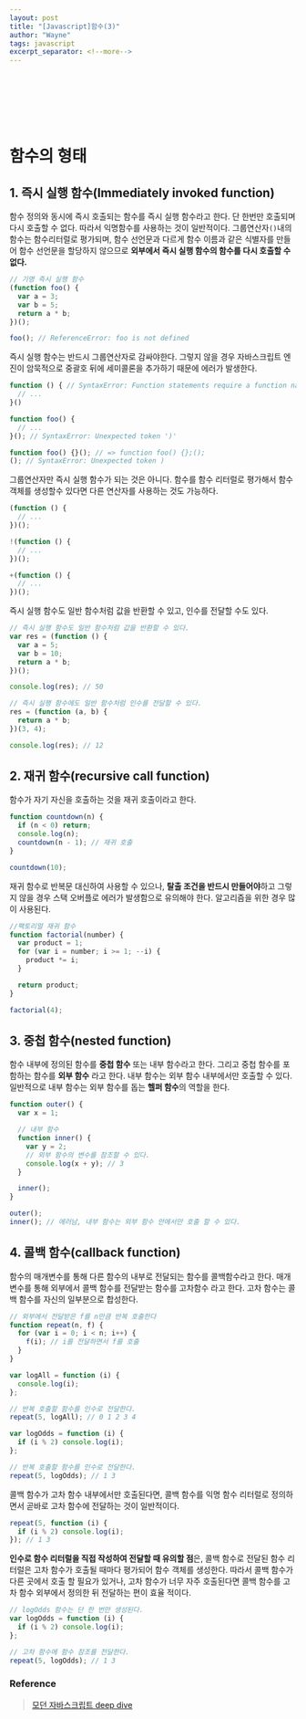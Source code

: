 ```yaml
---
layout: post
title: "[Javascript]함수(3)"
author: "Wayne"
tags: javascript
excerpt_separator: <!--more-->
---
```


<span style="color:rgba(0,0,0,0)">함수의 다양한 형태들!</span>

<!--more-->

<br/><br/><br/>

# 함수의 형태

## 1. 즉시 실행 함수(Immediately invoked function)

함수 정의와 동시에 즉시 호출되는 함수를 즉시 실행 함수라고 한다. 단 한번만 호출되며 다시 호출할 수 없다. 따라서 익명함수를 사용하는 것이 일반적이다. 그룹연산자`()`내의 함수는 함수리터럴로 평가되며, 함수 선언문과 다르게 함수 이름과 같은 식별자를 만들어 함수 선언문을 할당하지 않으므로 **외부에서 즉시 실행 함수의 함수를 다시 호출할 수 없다.**

```js
// 기명 즉시 실행 함수
(function foo() {
  var a = 3;
  var b = 5;
  return a * b;
})();

foo(); // ReferenceError: foo is not defined
```

즉시 실행 함수는 반드시 그룹연산자로 감싸야한다. 그렇지 않을 경우 자바스크립트 엔진이 암묵적으로 중괄호 뒤에 세미콜론을 추가하기 때문에 에러가 발생한다.

```js
function () { // SyntaxError: Function statements require a function name
  // ...
}()

function foo() {
  // ...
}(); // SyntaxError: Unexpected token ')'

function foo() {}(); // => function foo() {};();
(); // SyntaxError: Unexpected token )
```

그룹연산자만 즉시 실행 함수가 되는 것은 아니다. 함수를 함수 리터럴로 평가해서 함수 객체를 생성할수 있다면 다른 연산자를 사용하는 것도 가능하다.

```js
(function () {
  // ...
})();

!(function () {
  // ...
})();

+(function () {
  // ...
})();
```

즉시 실행 함수도 일반 함수처럼 값을 반환할 수 있고, 인수를 전달할 수도 있다.

```js
// 즉시 실행 함수도 일반 함수처럼 값을 반환할 수 있다.
var res = (function () {
  var a = 5;
  var b = 10;
  return a * b;
})();

console.log(res); // 50

// 즉시 실행 함수에도 일반 함수처럼 인수를 전달할 수 있다.
res = (function (a, b) {
  return a * b;
})(3, 4);

console.log(res); // 12
```

## 2. 재귀 함수(recursive call function)

함수가 자기 자신을 호출하는 것을 재귀 호출이라고 한다.

```js
function countdown(n) {
  if (n < 0) return;
  console.log(n);
  countdown(n - 1); // 재귀 호출
}

countdown(10);
```

재귀 함수로 반복문 대신하여 사용할 수 있으나, **탈출 조건을 반드시 만들어야**하고 그렇지 않을 경우 스택 오버플로 에러가 발생함으로 유의해야 한다. 알고리즘을 위한 경우 많이 사용된다.

```js
//팩토리얼 재귀 함수
function factorial(number) {
  var product = 1;
  for (var i = number; i >= 1; --i) {
    product *= i;
  }

  return product;
}

factorial(4);
```

## 3. 중첩 함수(nested function)

함수 내부에 정의된 함수를 **중첩 함수** 또는 내부 함수라고 한다. 그리고 중첩 함수를 포함하는 함수를 **외부 함수** 라고 한다. 내부 함수는 외부 함수 내부에서만 호출할 수 있다. 일반적으로 내부 함수는 외부 함수를 돕는 **헬퍼 함수**의 역할을 한다.

```js
function outer() {
  var x = 1;

  // 내부 함수
  function inner() {
    var y = 2;
    // 외부 함수의 변수를 참조할 수 있다.
    console.log(x + y); // 3
  }

  inner();
}

outer();
inner(); // 에러남, 내부 함수는 외부 함수 안에서만 호출 할 수 있다.
```

## 4. 콜백 함수(callback function)

함수의 매개변수를 통해 다른 함수의 내부로 전달되는 함수를 콜백함수라고 한다. 매개변수를 통해 외부에서 콜백 함수를 전달받는 함수를 고차함수 라고 한다. 고차 함수는 콜백 함수를 자신의 일부분으로 합성한다.

```js
// 외부에서 전달받은 f를 n만큼 반복 호출한다
function repeat(n, f) {
  for (var i = 0; i < n; i++) {
    f(i); // i를 전달하면서 f를 호출
  }
}

var logAll = function (i) {
  console.log(i);
};

// 반복 호출할 함수를 인수로 전달한다.
repeat(5, logAll); // 0 1 2 3 4

var logOdds = function (i) {
  if (i % 2) console.log(i);
};

// 반복 호출할 함수를 인수로 전달한다.
repeat(5, logOdds); // 1 3
```

콜백 함수가 고차 함수 내부에서만 호출된다면, 콜백 함수를 익명 함수 리터럴로 정의하면서 곧바로 고차 함수에 전달하는 것이 일반적이다.

```js
repeat(5, function (i) {
  if (i % 2) console.log(i);
}); // 1 3
```

**인수로 함수 리터럴을 직접 작성하여 전달할 때 유의할 점**은, 콜백 함수로 전달된 함수 리터럴은 고차 함수가 호출될 때마다 평가되어 함수 객체를 생성한다. 따라서 콜백 함수가 다른 곳에서 호출 할 필요가 있거나, 고차 함수가 너무 자주 호출된다면 콜백 함수를 고차 함수 외부에서 정의한 뒤 전달하는 편이 효율 적이다.

```js
// logOdds 함수는 단 한 번만 생성된다.
var logOdds = function (i) {
  if (i % 2) console.log(i);
};

// 고차 함수에 함수 참조를 전달한다.
repeat(5, logOdds); // 1 3
```

### Reference

> [모던 자바스크립트 deep dive](https://wikibook.co.kr/mjs/)<br/>
